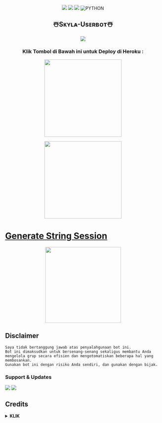 <p align="center">
    <a href="https://github.com/SkylaIND/Skyla-Userbot/commits/Skyla-Userbot"><img src="https://img.shields.io/github/last-commit/SkylaIND/Skyla-Userbot?color=ff69b4&logo=github&logoColor=ff69b4&style=for-the-badge" /></a>
    <a href="https://github.com/SkylaIND/Skyla-Userbot"> <img src="https://img.shields.io/github/repo-size/SkylaIND/Skyla-Userbot?logo=github&style=for-the-badge" /></a>
    <a href="https://pypi.org/project/Telethon/"><img src="https://img.shields.io/pypi/v/telethon?color=important&label=telethon&logo=python&logoColor=brightgreen&style=for-the-badge" /></a>
    <img alt="PYTHON" src="https://img.shields.io/badge/PYTHON-v3.9.6-purple?style=for-the-badge&logo=appveyor"/>
    </p>

<h2 align="center">☃️Sᴋʏʟᴀ-Usᴇʀʙᴏᴛ☃️
</h2>

<p align="center">
  <img src="https://telegra.ph/file/0970dd27e9141599aaccf.jpg">
</p>

<h3 align="center">Klik Tombol di Bawah ini untuk Deploy di Heroku :</h3>

<p align="center"><a href="https://dashboard.heroku.com/new?template=https://github.com/SkylaIND/Skyla-Userbot"><img src="https://img.shields.io/badge/Deploy%20To%20Heroku-blueviolet?style=for-the-badge&logo=heroku" width="250""/</a>  

<p align="center"><a href="https://telegram.dog/XTZ_HerokuBot?start=U2t5bGFJTkQvU2t5bGFNdXNpYyBtYWlu"><img src="https://img.shields.io/badge/Deploy%20Via%20Telegram-blue?style=for-the-badge&logo=telegram" width="250""/</a>  
</p>

# Generate String Session

<p align="center">
<a href="https://t.me/StringSkylaBot"><img src="https://img.shields.io/badge/Generate%20Gen%20Bot-blueviolet?style=for-the-badge&logo=appveyor" width="245""/></a>
 </p> 

## Disclaimer

```
Saya tidak bertanggung jawab atas penyalahgunaan bot ini.
Bot ini dimaksudkan untuk bersenang-senang sekaligus membantu Anda
mengelola grup secara efisien dan mengotomatiskan beberapa hal yang membosankan.
Gunakan bot ini dengan risiko Anda sendiri, dan gunakan dengan bijak.
```


### Support & Updates 
<a href="https://t.me/skylasupport"><img src="https://img.shields.io/badge/Join-Group%20Support-red.svg?style=for-the-badge&logo=Telegram"></a> <a href="https://t.me/SkylaIND"><img src="https://img.shields.io/badge/Join-Updates%20Channel-orange.svg?style=for-the-badge&logo=Telegram"></a>

## Credits

</details>

<details>
<summary><b> KLIK </b></summary>
<br>


*   [Vicky](https://github.com/vckyou/Geez-Userbot)  Geez-Userbot
*   [Sendi](https://github.com/SendiAp/Rose-Userbot)   Rose-Userbot
*   [Skyzu](https://github.com/Skyzu/skyzu-userbot)   skyzu-userbot
*   [Skyla](https://github.com/SkylaIND/Skyla-Userbot)   Skyla-Userbot
*   [Kayzu](https://github.com/Kayzyu/Kayzu-Ubot)   Kayzu-Ubot
*   [Risman](https://github.com/mrismanaziz/Man-Userbot)  Man-Userbot
*   [Kyy](https://github.com/muhammadrizky16/Kyy-Userbot)   Kyy - Userbot
*   DAN TERIMAKASIH KEPADA USERBOT LAINNYA🙏

